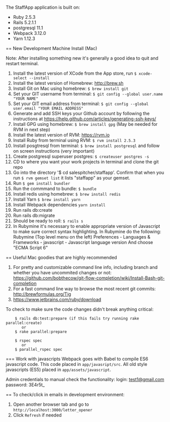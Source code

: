 The StaffApp application is built on:
 * Ruby 2.5.3
 * Rails 5.2.1.1
 * postgresql 11.1
 * Webpack 3.12.0
 * Yarn 1.12.3
 
== New Development Machine Install (Mac)

Note: After installing something new it's generally a good idea to quit and restart terminal.

1. Install the latest version of XCode from the App store, run `$ xcode-select --install`
2. Install the latest version of Homebrew: http://brew.sh
3. Install Git on Mac using homebrew: `$ brew install git`
4. Set your GIT username from terminal: `$ git config --global user.name "YOUR NAME"`
5. Set your GIT email address from terminal: `$ git config --global user.email "YOUR EMAIL ADDRESS"`
6. Generate and add SSH keys your Github account by following the instructions at https://help.github.com/articles/generating-ssh-keys/
7. Install GPG using homebrew: `$ brew install gpg` (May be needed for RVM in next step)
8. Install the latest version of RVM: https://rvm.io
9. Install Ruby from terminal using RVM: `$ rvm install 2.5.3`
10. Install posgtresql from terminal: `$ brew install postgresql` and follow on screen instructions (very important)
11. Create postgresql superuser postgres: `$ createuser postgres -s`
12. CD to where you want your work projects in terminal and clone the git repo
13. Go into the directory '$ cd salespitcher/staffapp'. Confirm that when you run `$ rvm gemset list` it lists "staffapp" as your gemset.
14. Run `$ gem install bundler`
15. Run the commmand to bundle: `$ bundle`
16. Install redis using homebrew: `$ brew install redis`
17. Install Yarn `$ brew install yarn`
18. Install Webpack dependencies `yarn install`
19. Run rails db:create
20. Run rails db:migrate
19. Should be ready to roll: `$ rails s`
20. In Rubymine it's necessary to enable appropriate version of Javascript to make sure correct syntax highlighting.
    In Rubymine do the following:
    Rubymine (Top level menu on the left) Preferences - Languages & Frameworks - javascript - Javascript language version
    And choose "ECMA Script 6"

== Useful Mac goodies that are highly recommended
1. For pretty and customizable command line info, including branch and whether you have uncommited changes or not: https://github.com/bobthecow/git-flow-completion/wiki/Install-Bash-git-completion
2. For a fast command line way to browse the most recent git commits: http://brewformulas.org/Tig
3. https://www.jetbrains.com/ruby/download

To check to make sure the code changes didn't break anything critical:

        $ rails db:test:prepare (if this fails try running rake parallel:create)
           or
        $ rake parallel:prepare

        $ rspec spec
           or
        $ parallel_rspec spec
        
=== Work with javascripts
Webpack goes with Babel to compile ES6 javascript code. This code placed in `app/javasript/src`. All old style javascripts (ES5) placed in `app/assets/javascript`.

Admin credentials to manual check the functionality:
        login: test1@gmail.com
        password: 3E4r5t_
        
== To check/click in emails in development environment:
1. Open another browser tab and go to `http://localhost:3000/letter_opener`
2. Click `Refresh` if needed
                
